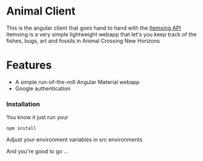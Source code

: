 # Animal Client
This is the angular client that goes hand to hand with the [Itemxing API](https://github.com/pedro-q/itemxing-api)
Itemxing is a very simple lightweight webapp that let's you keep track of the fishes, bugs, art and fossils in Animal Crossing New Horizons

# Features

  - A simple run-of-the-mill Angular Material webapp
  - Google authentication

### Installation

You know it just run your 
```
npm install
```
Adjust your environment variables in src environments 

And you're good to go ...